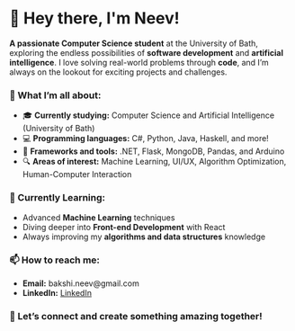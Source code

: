 <h1>👋 Hey there, I'm Neev!</h1>

<p><strong>A passionate Computer Science student</strong> at the University of Bath, exploring the endless possibilities of <strong>software development</strong> and <strong>artificial intelligence</strong>. I love solving real-world problems through <strong>code</strong>, and I’m always on the lookout for exciting projects and challenges.</p>

<h3>🧠 What I’m all about:</h3>
<ul>
  <li>🎓 <strong>Currently studying:</strong> Computer Science and Artificial Intelligence (University of Bath)</li>
  <li>💻 <strong>Programming languages:</strong> C#, Python, Java, Haskell, and more!</li>
  <li>🚀 <strong>Frameworks and tools:</strong> .NET, Flask, MongoDB, Pandas, and Arduino</li>
  <li>🔍 <strong>Areas of interest:</strong> Machine Learning, UI/UX, Algorithm Optimization, Human-Computer Interaction</li>
</ul>

<h3>🌱 Currently Learning:</h3>
<ul>
  <li>Advanced <strong>Machine Learning</strong> techniques</li>
  <li>Diving deeper into <strong>Front-end Development</strong> with React</li>
  <li>Always improving my <strong>algorithms and data structures</strong> knowledge</li>
</ul>

<h3>📫 How to reach me:</h3>
<ul>
  <li><strong>Email:</strong> bakshi.neev@gmail.com</li>
  <li><strong>LinkedIn:</strong> <a href="https://www.linkedin.com/in/neev-bakshi/">LinkedIn</a></li>
</ul>

<h3>🎯 Let’s connect and create something amazing together!</h3>

